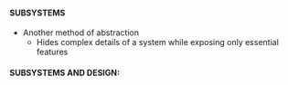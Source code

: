 #### SUBSYSTEMS
- Another method of abstraction
	- Hides complex details of a system while exposing only essential features

#### SUBSYSTEMS AND DESIGN:
